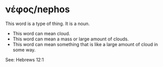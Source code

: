 # νέφος/nephos
This word is a type of thing. It is a noun.
* This word can mean cloud.
* This word can mean a mass or large amount of clouds. 
* This word can mean something that is like a large amount of cloud in some way.

See: Hebrews 12:1

